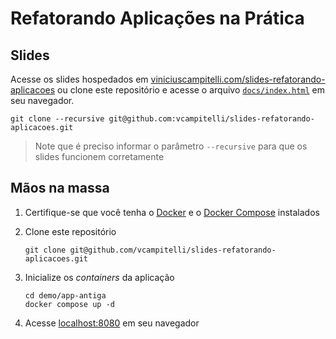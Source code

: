 # Refatorando Aplicações na Prática

## Slides

Acesse os slides hospedados em [viniciuscampitelli.com/slides-refatorando-aplicacoes](https://viniciuscampitelli.com/slides-refatorando-aplicacoes) ou clone este repositório e acesse o arquivo [`docs/index.html`](./docs/index.html) em seu navegador.

```shell
git clone --recursive git@github.com:vcampitelli/slides-refatorando-aplicacoes.git
```

> Note que é preciso informar o parâmetro `--recursive` para que os slides funcionem corretamente

## Mãos na massa

1. Certifique-se que você tenha o [Docker](https://docs.docker.com/get-docker) e o [Docker Compose](https://docs.docker.com/compose) instalados
2. Clone este repositório

    ```shell
    git clone git@github.com/vcampitelli/slides-refatorando-aplicacoes.git
    ```
3. Inicialize os _containers_ da aplicação

    ```shell
    cd demo/app-antiga
    docker compose up -d
    ```

4. Acesse [localhost:8080](http://localhost:8080) em seu navegador
